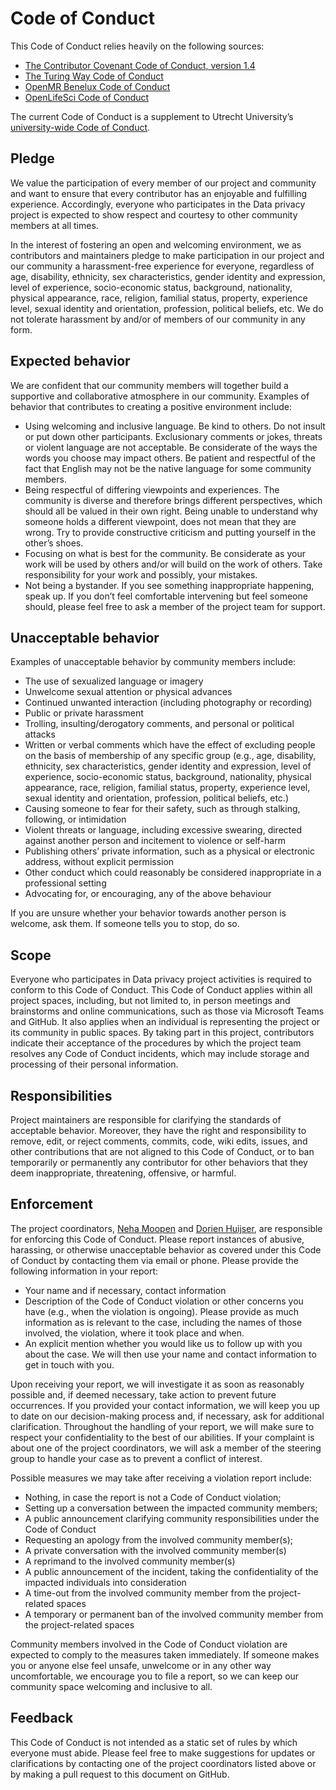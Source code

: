 # Code of Conduct
This Code of Conduct relies heavily on the following sources:
- [The Contributor Covenant Code of Conduct, version 1.4](https://www.contributor-covenant.org/version/1/4/code-of-conduct/)
- [The Turing Way Code of Conduct](https://the-turing-way.netlify.app/community-handbook/coc.html)
- [OpenMR Benelux Code of Conduct](https://openmrbenelux.github.io/page-code-of-conduct/)
- [OpenLifeSci Code of Conduct](https://openlifesci.org/code-of-conduct)

The current Code of Conduct is a supplement to Utrecht University’s [university-wide Code of Conduct](https://www.uu.nl/en/organisation/about-us/codes-of-conduct).

## Pledge
We value the participation of every member of our project and community and want to ensure that every contributor has an enjoyable and fulfilling experience. Accordingly, everyone who participates in the Data privacy project is expected to show respect and courtesy to other community members at all times.

In the interest of fostering an open and welcoming environment, we as contributors and maintainers pledge to make participation in our project and our community a harassment-free experience for everyone, regardless of age, disability, ethnicity, sex characteristics, gender identity and expression, level of experience, socio-economic status, background, nationality, physical appearance, race, religion, familial status, property, experience level, sexual identity and orientation, profession, political beliefs, etc. We do not tolerate harassment by and/or of members of our community in any form.

## Expected behavior
We are confident that our community members will together build a supportive and collaborative atmosphere in our community. Examples of behavior that contributes to creating a positive environment include:
- Using welcoming and inclusive language. Be kind to others. Do not insult or put down other participants. Exclusionary comments or jokes, threats or violent language are not acceptable. Be considerate of the ways the words you choose may impact others. Be patient and respectful of the fact that English may not be the native language for some community members.
- Being respectful of differing viewpoints and experiences. The community is diverse and therefore brings different perspectives, which should all be valued in their own right. Being unable to understand why someone holds a different viewpoint, does not mean that they are wrong. Try to provide constructive criticism and putting yourself in the other’s shoes. 
- Focusing on what is best for the community. Be considerate as your work will be used by others and/or will build on the work of others. Take responsibility for your work and possibly, your mistakes.
- Not being a bystander. If you see something inappropriate happening, speak up. If you don’t feel comfortable intervening but feel someone should, please feel free to ask a member of the project team for support.

## Unacceptable behavior
Examples of unacceptable behavior by community members include:
- The use of sexualized language or imagery
- Unwelcome sexual attention or physical advances
- Continued unwanted interaction (including photography or recording)
- Public or private harassment
- Trolling, insulting/derogatory comments, and personal or political attacks
- Written or verbal comments which have the effect of excluding people on the basis of membership of any specific group (e.g., age, disability, ethnicity, sex characteristics, gender identity and expression, level of experience, socio-economic status, background, nationality, physical appearance, race, religion, familial status, property, experience level, sexual identity and orientation, profession, political beliefs, etc.)
- Causing someone to fear for their safety, such as through stalking, following, or intimidation
- Violent threats or language, including excessive swearing, directed against another person and incitement to violence or self-harm
- Publishing others’ private information, such as a physical or electronic address, without explicit permission
- Other conduct which could reasonably be considered inappropriate in a professional setting
- Advocating for, or encouraging, any of the above behaviour

If you are unsure whether your behavior towards another person is welcome, ask them. If someone tells you to stop, do so.

## Scope
Everyone who participates in Data privacy project activities is required to conform to this Code of Conduct. This Code of Conduct applies within all project spaces, including, but not limited to, in person meetings and brainstorms and online communications, such as those via Microsoft Teams and GitHub. It also applies when an individual is representing the project or its community in public spaces. By taking part in this project, contributors indicate their acceptance of the procedures by which the project team resolves any Code of Conduct incidents, which may include storage and processing of their personal information.

## Responsibilities
Project maintainers are responsible for clarifying the standards of acceptable behavior. Moreover, they have the right and responsibility to remove, edit, or reject comments, commits, code, wiki edits, issues, and other contributions that are not aligned to this Code of Conduct, or to ban temporarily or permanently any contributor for other behaviors that they deem inappropriate, threatening, offensive, or harmful.

## Enforcement
The project coordinators, [Neha Moopen](https://www.uu.nl/medewerkers/NMoopen) and [Dorien Huijser](https://www.uu.nl/medewerkers/DCHuijser), are responsible for enforcing this Code of Conduct. Please report instances of abusive, harassing, or otherwise unacceptable behavior as covered under this Code of Conduct by contacting them via email or phone. Please provide the following information in your report:
- Your name and if necessary, contact information
- Description of the Code of Conduct violation or other concerns you have (e.g., when the violation is ongoing). Please provide as much information as is relevant to the case, including the names of those involved, the violation, where it took place and when.
- An explicit mention whether you would like us to follow up with you about the case. We will then use your name and contact information to get in touch with you.

Upon receiving your report, we will investigate it as soon as reasonably possible and, if deemed necessary, take action to prevent future occurrences. If you provided your contact information, we will keep you up to date on our decision-making process and, if necessary, ask for additional clarification. Throughout the handling of your report, we will make sure to respect your confidentiality to the best of our abilities. If your complaint is about one of the project coordinators, we will ask a member of the steering group to handle your case as to prevent a conflict of interest.

Possible measures we may take after receiving a violation report include:
- Nothing, in case the report is not a Code of Conduct violation;
- Setting up a conversation between the impacted community members;
- A public announcement clarifying community responsibilities under the Code of Conduct
- Requesting an apology from the involved community member(s);
- A private conversation with the involved community member(s)
- A reprimand to the involved community member(s)
- A public announcement of the incident, taking the confidentiality of the impacted individuals into consideration
- A time-out from the involved community member from the project-related spaces
- A temporary or permanent ban of the involved community member from the project-related spaces

Community members involved in the Code of Conduct violation are expected to comply to the measures taken immediately. If someone makes you or anyone else feel unsafe, unwelcome or in any other way uncomfortable, we encourage you to file a report, so we can keep our community space welcoming and inclusive to all. 

## Feedback
This Code of Conduct is not intended as a static set of rules by which everyone must abide. Please feel free to make suggestions for updates or clarifications by contacting one of the project coordinators listed above or by making a pull request to this document on GitHub.
